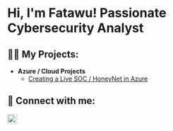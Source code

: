 <h1>Hi, I'm Fatawu! Passionate Cybersecurity Analyst</h1>

<h2>👨‍💻  My  Projects:</h2>

- <b>Azure / Cloud Projects</b>
  - [Creating a Live SOC / HoneyNet in Azure](https://github.com/fkarimmalanga/Cloud-SOC)


<h2> 🤳 Connect with me:</h2>

[<img align="left" alt="FatawuKarimMalanga | LinkedIn" width="22px" src="https://cdn.jsdelivr.net/npm/simple-icons@v3/icons/linkedin.svg" />][linkedin]



[linkedin]: https://linkedin.com/in/fatawu-karim-malanga-b8b16a24b



